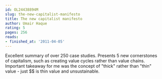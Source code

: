 ```yaml
---
id: OL24438894M
slug: the-new-capitalist-manifesto
title: The new capitalist manifesto
author: Umair Haque
rating: 5
pages: 256
reads:
- finished_at: '2011-04-05'
---
```

Excellent summary of over 250 case studies. Presents 5 new cornerstones of capitalism, such as creating value cycles rather than value chains. Important takeaway for me was the concept of "thick" rather than "thin" value - just $$ is thin value and unsustainable.
